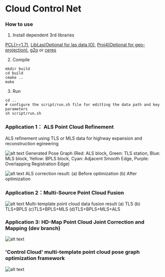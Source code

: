 # Cloud Control Net

### How to use 

1. Install dependent 3rd libraries 

[PCL(>=1.7)](https://github.com/PointCloudLibrary/pcl), [LibLas(Optional for las data IO)](https://github.com/libLAS/libLAS), [Proj4(Optional for geo-projection)](https://proj.org/), [g2o](https://github.com/RainerKuemmerle/g2o) or [ceres](http://ceres-solver.org/)


2. Compile
```
mkdir build
cd build
cmake ..
make 
```

3. Run
```
cd ..
# configure the script/run.sh file for editting the data path and key parameters
sh script/run.sh
```


### Application 1： ALS Point Cloud Refinement
 ALS refinement using TLS or MLS data for highway expansion and reconstruction egineering

 ![alt text](img/1.jpg)
 Generated Pose Graph (Red: ALS block, Green: TLS station, Blue: MLS block, Yellow: BPLS block, Cyan: Adjacent Smooth Edge, Purple: Overlapping Registration Edge)
 
 ![alt text](img/2.jpg)
 ALS correction result: (a) Before optimization (b) After optimization
 

 ### Application 2：Multi-Source Point Cloud Fusion
  ![alt text](img/4.jpg)
  Multi-template point cloud data fusion result (a) TLS (b) TLS+BPLS (c)TLS+BPLS+MLS (d)TLS+BPLS+MLS+ALS
 
 ### Application 3: HD-Map Point Cloud Joint Correction and Mapping (dev branch)
 
  ![alt text](img/Graph2.png)
 
 ### 'Control Cloud' multi-template point cloud pose graph optimization framework
  ![alt text](img/framework.jpg)
